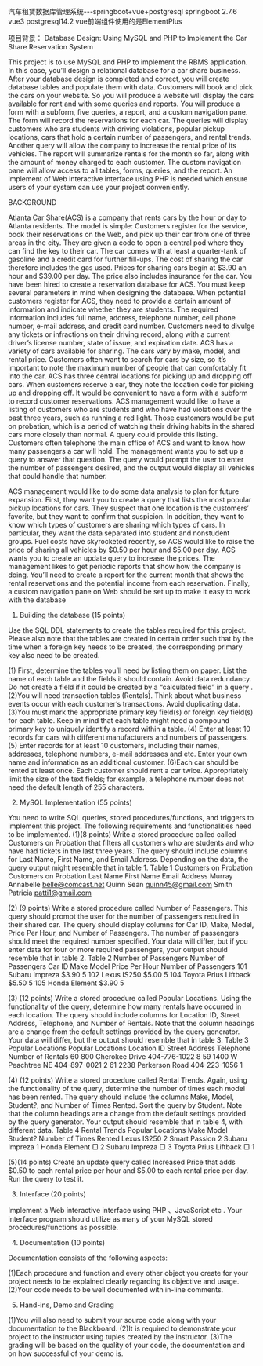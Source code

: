 汽车租赁数据库管理系统---springboot+vue+postgresql
springboot 2.7.6
vue3
postgresql14.2
vue前端组件使用的是ElementPlus

项目背景：
Database Design: Using MySQL and PHP to
Implement the Car Share Reservation System

This project is to use MySQL and PHP to implement the RBMS application. In this case, you’ll design a relational database for a car share business. After your database design is completed and correct, you will create database tables and populate them with data. Customers will book and pick the cars on your website. So you will produce a website will display the cars available for rent and with some queries and reports. You will produce a form with a subform, five queries, a report, and a custom navigation pane. The form will record the reservations for each car. The queries will display customers who are students with driving violations, popular pickup locations, cars that hold a certain number of passengers, and rental trends. Another query will allow the company to increase the rental price of its vehicles. The report will summarize rentals for the month so far, along with the amount of money charged to each customer. The custom navigation pane will allow access to all tables, forms, queries, and the report. An implement of Web interactive interface using PHP is needed which ensure users of your system can use your project conveniently.


BACKGROUND

Atlanta Car Share(ACS) is a company that rents cars by the hour or day to Atlanta residents. The model is simple: Customers register for the service, book their reservations on the Web, and pick up their car from one of three areas in the city. They are given a code to open a central pod where they can find the key to their car. The car comes with at least a quarter-tank of gasoline and a credit card for further fill-ups. The cost of sharing the car therefore includes the gas used. Prices for sharing cars begin at $3.90 an hour and $39.00 per day. The price also includes insurance for the car. 
You have been hired to create a reservation database for ACS. You must keep several parameters in mind when designing the database. When potential customers register for ACS, they need to provide a certain amount of information and indicate whether they are students. The required information includes full name, address, telephone number, cell phone number, e-mail address, and credit card number. Customers need to divulge any tickets or infractions on their driving record, along with a current driver’s license number, state of issue, and expiration date.
ACS has a variety of cars available for sharing. The cars vary by make, model, and rental price. Customers often want to search for cars by size, so it’s important to note the maximum number of people that can comfortably fit into the car. ACS has three central locations for picking up and dropping off cars. When customers reserve a car, they note the location code for picking up and dropping off. It would be convenient to have a form with a subform to record customer reservations.
ACS management would like to have a listing of customers who are students and who have had violations over the past three years, such as running a red light. Those customers would be put on probation, which is a period of watching their driving habits in the shared cars more closely than normal. A query could provide this listing.
Customers often telephone the main office of ACS and want to know how many passengers a car will hold. The management wants you to set up a query to answer that question. The query would prompt the user to enter the number of passengers desired, and the output would display all vehicles that could handle that number.

ACS management would like to do some data analysis to plan for future expansion. First, they want you to create a query that lists the most popular pickup locations for cars. They suspect that one location is the customers’ favorite, but they want to confirm that suspicion. In addition, they want to know which types of customers are sharing which types of cars. In particular, they want the data separated into student and nonstudent groups.
Fuel costs have skyrocketed recently, so ACS would like to raise the price of sharing all vehicles by $0.50 per hour and $5.00 per day. ACS wants you to create an update query to increase the prices. The management likes to get periodic reports that show how the company is doing. You’ll need to create a report for the current month that shows the rental reservations and the potential income from each reservation. Finally, a custom navigation pane on Web should be set up to make it easy to work with the database
1.  Building the database (15 points)

Use the SQL DDL statements to create the tables required for this project. Please also note that the tables are created in certain order such that by the time when a foreign key needs to be created, the corresponding primary key also need to be created.

(1) First, determine the tables you’ll need by listing them on paper. List the name of each table and
the fields it should contain. Avoid data redundancy. Do not create a field if it could be created by
a “calculated field” in a query .
(2)You will need transaction tables (Rentals). Think about what business events occur with each customer’s transactions. Avoid duplicating data.
(3)You must mark the appropriate primary key field(s) or foreign key field(s) for each table.
Keep in mind that each table might need a compound primary key to uniquely identify a record within a table.
(4) Enter at least 10 records for cars with different manufacturers and numbers of passengers.
(5) Enter records for at least 10 customers, including their names, addresses, telephone numbers,
e-mail addresses and etc. Enter your own name and information as an additional customer.
(6)Each car should be rented at least once. Each customer should rent a car twice. Appropriately limit the size of the text fields; for example, a telephone number does not need the default length of 255 characters.

2.  MySQL Implementation (55 points)

You need to write SQL queries, stored procedures/functions, and triggers to implement this project. The following requirements and functionalities need to be implemented.
(1)(8 points) Write a stored procedure called called Customers on Probation that filters all customers who are students and who have had tickets in the last three years. The query should include columns for Last Name, First Name, and Email Address. Depending on the data, the query output might resemble that in table 1.
Table 1 Customers on Probation
Customers on Probation
Last Name	First Name	Email Address
Murray	Annabelle	belle@comcast.net
Quinn	Sean	quinn45@gmail.com
Smith	Patricia	patti1@gmail.com


(2) (9 points) Write a stored procedure called Number of Passengers. This query should prompt the user for the number of passengers required in their shared car. The query should display columns for Car ID, Make, Model, Price Per Hour, and Number of Passengers. The number of passengers should meet the required number specified. Your data will differ, but if you enter data for four or more required passengers, your output should resemble that in table 2.
Table 2  Number of Passengers
Number of Passengers
Car ID	Make	Model	Price Per Hour	Number of Passengers
101	Subaru	Impreza	$3.90	5
102	Lexus	IS250	$5.00	5
104	Toyota	Prius Liftback	$5.50	5
105	Honda	Element	$3.90	5


(3) (12 points) Write a stored procedure called Popular Locations. Using the functionality of the query, determine how many rentals have occurred in each location. The query should include columns for Location ID, Street Address, Telephone, and Number of Rentals. Note that the column headings are a change from the default settings provided by the query generator. Your data will differ, but the output should resemble that in table 3. 
Table 3  Popular Locations
Popular Locations
Location ID	Street Address	Telephone	Number of Rentals
60	800 Cherokee Drive	404-776-1022	8
59	1400 W Peachtree NE	404-897-0021	2
61	2238 Perkerson Road	404-223-1056	1



(4) (12 points) Write a stored procedure called Rental Trends. Again, using the functionality of the query, determine the number of times each model has been rented. The query should include the columns Make, Model, Student?, and Number of Times Rented. Sort the query by Student. Note that the column headings are a change from the default settings provided by the query generator. Your output should resemble that in table 4, with different data. 
Table 4 Rental Trends
Popular Locations
Make	Model	Student?	Number of Times Rented
Lexus	IS250		2
Smart	Passion		2
Subaru	Impreza		1
Honda	Element	□	2
Subaru	Impreza	□	3
Toyota	Prius Liftback	□	1


(5)(14 points) Create an update query called Increased Price that adds $0.50 to each rental price per hour and $5.00 to each rental price per day. Run the query to test it.

3. Interface (20 points) 
 
Implement a Web interactive interface using PHP 、JavaScript etc . Your interface program should utilize as many of your MySQL stored procedures/functions as possible.

4. Documentation (10 points)

Documentation consists of the following aspects:

(1)Each procedure and function and every other object you create for your project needs to be explained clearly regarding its objective and usage.
(2)Your code needs to be well documented with in-line comments.

5.  Hand-ins, Demo and Grading 

(1)You will also need to submit your source code along with your documentation to the Blackboard.
(2)It is required to demonstrate your project to the instructor using tuples created by the instructor. 
(3)The grading will be based on the quality of your code, the documentation and on how successful of your demo is.
